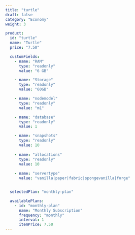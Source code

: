 ```yaml
---
title: "turtle"
draft: false
category: "Economy"
weight: 3

product:
  id: "turtle"
  name: "Turtle"
  price: "7.50"

  customFields:
    - name: "RAM"
      type: "readonly"
      value: "6 GB"

    - name: "Storage"
      type: "readonly"
      value: "60GB"

    - name: "nodemodel"
      type: "readonly"
      value: "m1"

    - name: "database"
      type: "readonly"
      value: 1

    - name: "snapshots"
      type: "readonly"
      value: 10
      
    - name: "allocations"
      type: "readonly"
      value: 10
      
    - name: "servertype"
      value: "vanilla|paper|fabric|spongevanilla|forge"


  selectedPlan: "monthly-plan"

  availablePlans:
    - id: "monthly-plan"
      name: "Monthly Subscription"
      frequency: "monthly"
      interval: 1
      itemPrice: 7.50
---
```


